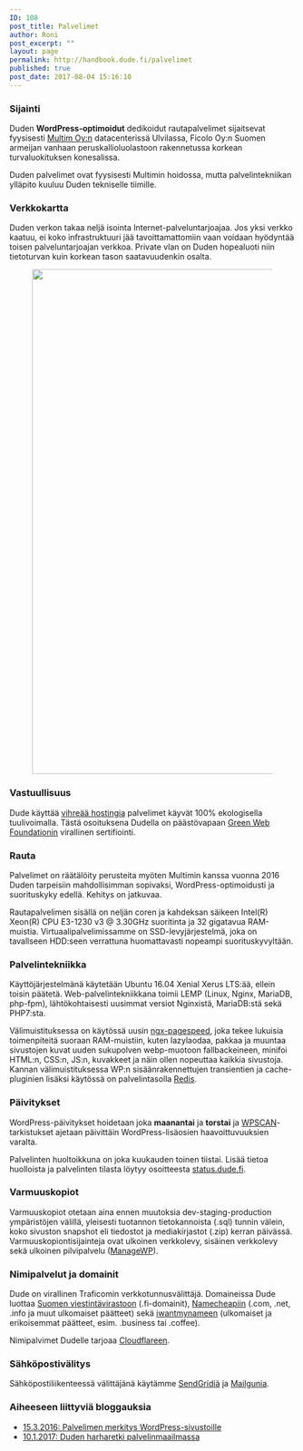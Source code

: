 ```yaml
---
ID: 108
post_title: Palvelimet
author: Roni
post_excerpt: ""
layout: page
permalink: http://handbook.dude.fi/palvelimet
published: true
post_date: 2017-08-04 15:16:10
---
```

<h3>Sijainti</h3>
Duden <b>WordPress-optimoidut</b> dedikoidut rautapalvelimet sijaitsevat fyysisesti <a href="https://www.multim.fi/">Multim Oy:n</a> datacenterissä Ulvilassa, Ficolo Oy:n Suomen armeijan vanhaan peruskallioluolastoon rakennetussa korkean turvaluokituksen konesalissa.

Duden palvelimet ovat fyysisesti Multimin hoidossa, mutta palvelintekniikan ylläpito kuuluu Duden tekniselle tiimille.
<h3>Verkkokartta</h3>
Duden verkon takaa neljä isointa Internet-palveluntarjoajaa. Jos yksi verkko kaatuu, ei koko infrastruktuuri jää tavoittamattomiin vaan voidaan hyödyntää toisen palveluntarjoajan verkkoa. Private vlan on Duden hopealuoti niin tietoturvan kuin korkean tason saatavuudenkin osalta.
<figure class="wp-block-image size-large"><img class="alignnone wp-image-600 size-large" src="http://handbook.dude.fi/media/Digitoimisto-Dude-Oy-Infrakartta-1024x890.png" alt="" width="1024" height="890" /></figure>
<h3>Vastuullisuus</h3>
Dude käyttää <a href="https://www.dude.fi/vihreaa-hostingia-100-green-web-hosting">vihreää hostingia</a> palvelimet käyvät 100% ekologisella tuulivoimalla. Tästä osoituksena Dudella on päästövapaan <a href="https://www.thegreenwebfoundation.org/green-web-check/?url=https%3A%2F%2Fwww.dude.fi">Green Web Foundationin</a> virallinen sertifiointi.
<h3>Rauta</h3>
Palvelimet on räätälöity perusteita myöten Multimin kanssa vuonna 2016 Duden tarpeisiin mahdollisimman sopivaksi, WordPress-optimoidusti ja suorituskyky edellä. Kehitys on jatkuvaa.

Rautapalvelimen sisällä on neljän coren ja kahdeksan säikeen Intel(R) Xeon(R) CPU E3-1230 v3 @ 3.30GHz suoritinta ja 32 gigatavua RAM-muistia. Virtuaalipalvelimissamme on SSD-levyjärjestelmä, joka on tavallseen HDD:seen verrattuna huomattavasti nopeampi suorituskyvyltään.
<h3>Palvelintekniikka</h3>
Käyttöjärjestelmänä käytetään Ubuntu 16.04 Xenial Xerus LTS:ää, ellein toisin päätetä. Web-palvelintekniikkana toimii LEMP (Linux, Nginx, MariaDB, php-fpm), lähtökohtaisesti uusimmat versiot Nginxistä, MariaDB:stä sekä PHP7:sta.

Välimuistituksessa on käytössä uusin <a href="https://developers.google.com/speed/pagespeed/module">ngx-pagespeed</a>, joka tekee lukuisia toimenpiteitä suoraan RAM-muistiin, kuten lazylaodaa, pakkaa ja muuntaa sivustojen kuvat uuden sukupolven webp-muotoon fallbackeineen, minifoi HTML:n, CSS:n, JS:n, kuvakkeet ja näin ollen nopeuttaa kaikkia sivustoja. Kannan välimuistituksessa WP:n sisäänrakennettujen transientien ja cache-pluginien lisäksi käytössä on palvelintasolla <a href="https://redis.io/">Redis</a>.
<h3>Päivitykset</h3>
WordPress-päivitykset hoidetaan joka <b>maanantai</b> ja <b>torstai</b> ja <a href="https://wpscan.org/">WPSCAN</a>-tarkistukset ajetaan päivittäin WordPress-lisäosien haavoittuvuuksien varalta.

Palvelinten huoltoikkuna on joka kuukauden toinen tiistai. Lisää tietoa huolloista ja palvelinten tilasta löytyy osoitteesta <a href="https://status.dude.fi">status.dude.fi</a>.
<h3>Varmuuskopiot</h3>
Varmuuskopiot otetaan aina ennen muutoksia dev-staging-production ympäristöjen välillä, yleisesti tuotannon tietokannoista (.sql) tunnin välein, koko sivuston snapshot eli tiedostot ja mediakirjastot (.zip) kerran päivässä. Varmuuskopiontisijainteja ovat ulkoinen verkkolevy, sisäinen verkkolevy sekä ulkoinen pilvipalvelu (<a href="https://managewp.com/">ManageWP</a>).
<h3>Nimipalvelut ja domainit</h3>
Dude on virallinen Traficomin verkkotunnusvälittäjä. Domaineissa Dude luottaa <a href="https://registry.domain.fi/">Suomen viestintävirastoon</a> (.fi-domainit), <a href="https://www.namecheap.com/">Namecheapiin</a> (.com, .net, .info ja muut ulkomaiset päätteet) sekä <a href="https://iwantmyname.com/">iwantmynameen</a> (ulkomaiset ja erikoisemmat päätteet, esim. .business tai .coffee).

Nimipalvimet Dudelle tarjoaa <a href="https://www.cloudflare.com/">Cloudflareen</a>.
<h3>Sähköpostivälitys</h3>
Sähköpostiliikenteessä välittäjänä käytämme <a href="https://sendgrid.com/">SendGridiä</a> ja <a href="https://www.mailgun.com/">Mailgunia</a>.
<h3>Aiheeseen liittyviä bloggauksia</h3>
<ul>
 	<li><a href="https://www.dude.fi/wordpress-optimoitu-palvelin">15.3.2016: Palvelimen merkitys WordPress-sivustoille</a></li>
 	<li><a href="https://www.dude.fi/harharetki-palvelinmaailmassa">10.1.2017: Duden harharetki palvelinmaailmassa</a></li>
</ul>